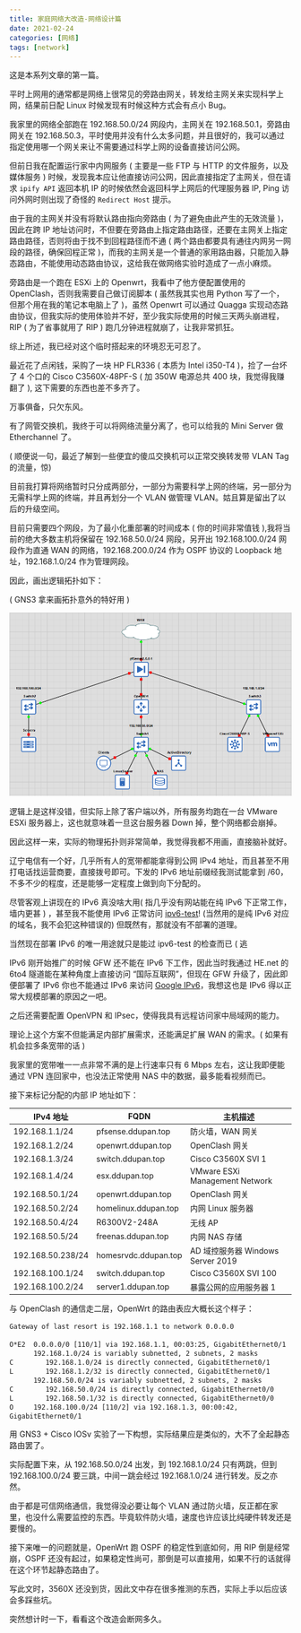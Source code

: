 ```yaml
---
title: 家庭网络大改造-网络设计篇
date: 2021-02-24
categories: [网络]
tags: [network]
---
```

这是本系列文章的第一篇。

平时上网用的通常都是网络上很常见的旁路由网关，转发给主网关来实现科学上网，结果前日配 Linux 时候发现有时候这种方式会有点小 Bug。

我家里的网络全部跑在 192.168.50.0/24 网段内，主网关在 192.168.50.1，旁路由网关在 192.168.50.3，平时使用并没有什么太多问题，并且很好的，我可以通过指定使用哪一个网关来让不需要通过科学上网的设备直接访问公网。

但前日我在配置运行家中内网服务 ( 主要是一些 FTP 与 HTTP 的文件服务，以及媒体服务 ) 时候，发现我本应让他直接访问公网，因此直接指定了主网关，但在请求 `ipify API` 返回本机 IP 的时候依然会返回科学上网后的代理服务器 IP, Ping 访问外网时则出现了奇怪的 `Redirect Host` 提示。

由于我的主网关并没有将默认路由指向旁路由 ( 为了避免由此产生的无效流量 )，因此在跨 IP 地址访问时，不但要在旁路由上指定路由路径，还要在主网关上指定路由路径，否则将由于找不到回程路径而不通 ( 两个路由都要具有通往内网另一网段的路径，确保回程正常 )，而我的主网关是一个普通的家用路由器，只能加入静态路由，不能使用动态路由协议，这给我在做网络实验时造成了一点小麻烦。

旁路由是一个跑在 ESXi 上的 Openwrt，我看中了他方便配置使用的 OpenClash，否则我需要自己做订阅脚本 ( 虽然我其实也用 Python 写了一个，但那个用在我的笔记本电脑上了 )，虽然 Openwrt 可以通过 Quagga 实现动态路由协议，但我实际的使用体验并不好，至少我实际使用的时候三天两头崩进程，RIP ( 为了省事就用了 RIP ) 跑几分钟进程就崩了，让我非常抓狂。

综上所述，我已经对这个临时搭起来的环境忍无可忍了。

最近花了点闲钱，采购了一块 HP FLR336 ( 本质为 Intel i350-T4 )，捡了一台坏了 4 个口的 Cisco C3560X-48PF-S ( 加 350W 电源总共 400 块，我觉得我赚翻了 ), 这下需要的东西也差不多齐了。

万事俱备，只欠东风。

有了网管交换机，我终于可以将网络流量分离了，也可以给我的 Mini Server 做 Etherchannel 了。

( 顺便说一句，最近了解到一些便宜的傻瓜交换机可以正常交换转发带 VLAN Tag 的流量，惊)

目前我打算将网络暂时只分成两部分，一部分为需要科学上网的终端，另一部分为无需科学上网的终端，并且再划分一个 VLAN 做管理 VLAN。姑且算是留出了以后的升级空间。

目前只需要四个网段，为了最小化重部署的时间成本 ( 你的时间非常值钱 ),我将当前的绝大多数主机将保留在 192.168.50.0/24 网段，另开出 192.168.100.0/24 网段作为直通 WAN 的网络，192.168.200.0/24 作为 OSPF 协议的 Loopback 地址，192.168.1.0/24 作为管理网段。

因此，画出逻辑拓扑如下：

( GNS3 拿来画拓扑意外的特好用 )

![Network Topology](/assets/img/other/HomeNetwork-Topo.png)

逻辑上是这样没错，但实际上除了客户端以外，所有服务均跑在一台 VMware ESXi 服务器上，这也就意味着一旦这台服务器 Down 掉，整个网络都会崩掉。

因此这样一来，实际的物理拓扑则非常简单，我觉得我都不用画，直接脑补就好。

辽宁电信有一个好，几乎所有人的宽带都能拿得到公网 IPv4 地址，而且甚至不用打电话找运营商要，直接拨号即可。下发的 IPv6 地址前缀经我测试能拿到 /60，不多不少的程度，还是能够一定程度上做到向下分配的。

尽管客观上讲现在的 IPv6 真没啥大用( 指几乎没有网站能在纯 IPv6 下正常工作，墙内更甚 ) ，甚至我不能使用 IPv6 正常访问 [ipv6-test](http://ipv6.ipv6-test.com/)! (当然用的是纯 IPv6 对应的域名，我不会犯这种错误的) 但既然有，那就没有不部署的道理。

当然现在部署 IPv6 的唯一用途就只是能过 ipv6-test 的检查而已 ( 逃

IPv6 刚开始推广的时候 GFW 还不能在 IPv6 下工作，因此当时我通过 HE.net 的 6to4 隧道能在某种角度上直接访问 “国际互联网”，但现在 GFW 升级了，因此即便部署了 IPv6 你也不能通过 IPv6 来访问 [Google IPv6](https://ipv6.google.com/)，我想这也是 IPv6 得以正常大规模部署的原因之一吧。

之后还需要配置 OpenVPN 和 IPsec，使得我具有远程访问家中局域网的能力。

理论上这个方案不但能满足内部扩展需求，还能满足扩展 WAN 的需求。( 如果有机会拉多条宽带的话 )

我家里的宽带唯一一点非常不满的是上行速率只有 6 Mbps 左右，这让我即便能通过 VPN 连回家中，也没法正常使用 NAS 中的数据，最多能看视频而已。

接下来标记分配的内部 IP 地址如下：

| IPv4 地址         | FQDN                 | 主机描述                          |
| ----------------- | -------------------- | --------------------------------- |
| 192.168.1.1/24    | pfsense.ddupan.top   | 防火墙，WAN 网关                  |
| 192.168.1.2/24    | openwrt.ddupan.top   | OpenClash 网关                    |
| 192.168.1.3/24    | switch.ddupan.top    | Cisco C3560X SVI 1                |
| 192.168.1.4/24    | esx.ddupan.top       | VMware ESXi Management Network    |
| 192.168.50.1/24   | openwrt.ddupan.top   | OpenClash 网关                    |
| 192.168.50.2/24   | homelinux.ddupan.top | 内网 Linux 服务器                 |
| 192.168.50.4/24   | R6300V2-248A         | 无线 AP                           |
| 192.168.50.5/24   | freenas.ddupan.top   | 内网 NAS 存储                     |
| 192.168.50.238/24 | homesrvdc.ddupan.top | AD 域控服务器 Windows Server 2019 |
| 192.168.100.1/24  | switch.ddupan.top    | Cisco C3560X SVI 100              |
| 192.168.100.2/24  | server1.ddupan.top   | 暴露公网的应用服务器 1            |

与 OpenClash 的通信走二层，OpenWrt 的路由表应大概长这个样子：

```
Gateway of last resort is 192.168.1.1 to network 0.0.0.0

O*E2  0.0.0.0/0 [110/1] via 192.168.1.1, 00:03:25, GigabitEthernet0/1
      192.168.1.0/24 is variably subnetted, 2 subnets, 2 masks
C        192.168.1.0/24 is directly connected, GigabitEthernet0/1
L        192.168.1.2/32 is directly connected, GigabitEthernet0/1
      192.168.50.0/24 is variably subnetted, 2 subnets, 2 masks
C        192.168.50.0/24 is directly connected, GigabitEthernet0/0
L        192.168.50.1/32 is directly connected, GigabitEthernet0/0
O     192.168.100.0/24 [110/2] via 192.168.1.3, 00:00:42, GigabitEthernet0/1
```

用 GNS3 + Cisco IOSv 实验了一下构想，实际结果应是类似的，大不了全起静态路由罢了。

实际配置下来，从 192.168.50.0/24 出发，到 192.168.1.0/24 只有两跳，但到 192.168.100.0/24 要三跳，中间一跳会经过 192.168.1.0/24 进行转发。反之亦然。

由于都是可信网络通信，我觉得没必要让每个 VLAN 通过防火墙，反正都在家里，也没什么需要监控的东西。毕竟软件防火墙，速度也许应该比纯硬件转发还是要慢的。

接下来唯一的问题就是，OpenWrt 跑 OSPF 的稳定性到底如何，用 RIP 倒是经常崩，OSPF 还没有起过，如果稳定性尚可，那倒是可以直接用，如果不行的话就得在这个环节起静态路由了。

写此文时，3560X 还没到货，因此文中存在很多推测的东西，实际上手以后应该会多踩些坑。

突然想计时一下，看看这个改造会断网多久。
